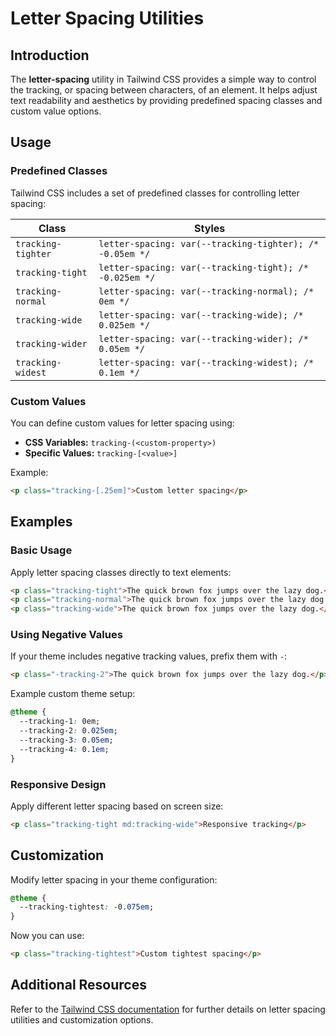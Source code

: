# Letter Spacing Utilities

## Introduction
The **letter-spacing** utility in Tailwind CSS provides a simple way to control the tracking, or spacing between characters, of an element. It helps adjust text readability and aesthetics by providing predefined spacing classes and custom value options.

## Usage
### Predefined Classes
Tailwind CSS includes a set of predefined classes for controlling letter spacing:

| Class               | Styles                                      |
|--------------------|--------------------------------|
| `tracking-tighter` | `letter-spacing: var(--tracking-tighter); /* -0.05em */` |
| `tracking-tight`   | `letter-spacing: var(--tracking-tight); /* -0.025em */` |
| `tracking-normal`  | `letter-spacing: var(--tracking-normal); /* 0em */` |
| `tracking-wide`    | `letter-spacing: var(--tracking-wide); /* 0.025em */` |
| `tracking-wider`   | `letter-spacing: var(--tracking-wider); /* 0.05em */` |
| `tracking-widest`  | `letter-spacing: var(--tracking-widest); /* 0.1em */` |

### Custom Values
You can define custom values for letter spacing using:
- **CSS Variables:** `tracking-(<custom-property>)`
- **Specific Values:** `tracking-[<value>]`

Example:
```html
<p class="tracking-[.25em]">Custom letter spacing</p>
```

## Examples
### Basic Usage
Apply letter spacing classes directly to text elements:
```html
<p class="tracking-tight">The quick brown fox jumps over the lazy dog.</p>
<p class="tracking-normal">The quick brown fox jumps over the lazy dog.</p>
<p class="tracking-wide">The quick brown fox jumps over the lazy dog.</p>
```

### Using Negative Values
If your theme includes negative tracking values, prefix them with `-`:
```html
<p class="-tracking-2">The quick brown fox jumps over the lazy dog.</p>
```

Example custom theme setup:
```css
@theme {
  --tracking-1: 0em;
  --tracking-2: 0.025em;
  --tracking-3: 0.05em;
  --tracking-4: 0.1em;
}
```

### Responsive Design
Apply different letter spacing based on screen size:
```html
<p class="tracking-tight md:tracking-wide">Responsive tracking</p>
```

## Customization
Modify letter spacing in your theme configuration:
```css
@theme {
  --tracking-tightest: -0.075em;
}
```
Now you can use:
```html
<p class="tracking-tightest">Custom tightest spacing</p>
```

## Additional Resources
Refer to the [Tailwind CSS documentation](https://tailwindcss.com/) for further details on letter spacing utilities and customization options.

